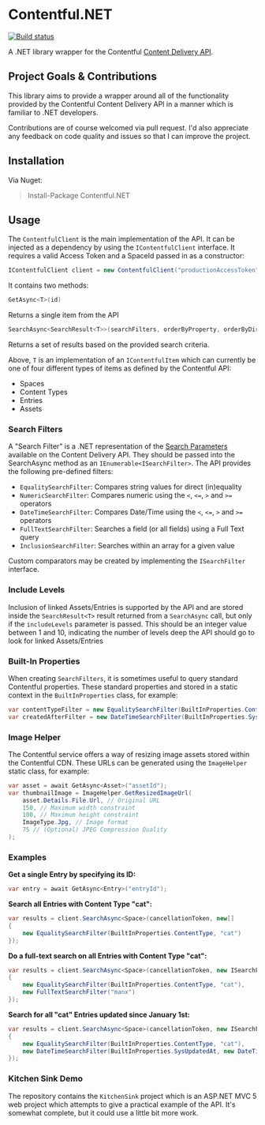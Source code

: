 # Contentful.NET

[![Build status](https://ci.appveyor.com/api/projects/status/vvgdd96miyl217nv?svg=true)](https://ci.appveyor.com/project/ryan-codingintrigue/contentful-net)

A .NET library wrapper for the Contentful [Content Delivery API](https://www.contentful.com/developers/documentation/content-delivery-api/).

## Project Goals & Contributions

This library aims to provide a wrapper around all of the functionality provided by the Contentful Content Delivery API in a manner which is familiar to .NET developers.

Contributions are of course welcomed via pull request. I'd also appreciate any feedback on code quality and issues so that I can improve the project.

## Installation

Via Nuget:
> Install-Package Contentful.NET

## Usage

The `ContentfulClient` is the main implementation of the API. It can be injected as a dependency by using the `IContentfulClient` interface. It requires a valid Access Token and a SpaceId passed in as a constructor:
```cs
IContentfulClient client = new ContentfulClient("productionAccessToken", "spaceId");
```

It contains two methods:
```cs
GetAsync<T>(id)
```

Returns a single item from the API
```cs    
SearchAsync<SearchResult<T>>(searchFilters, orderByProperty, orderByDirection, skip, limit, includeLevels)
```
    
Returns a set of results based on the provided search criteria.

Above, `T` is an implementation of an `IContentfulItem` which can currently be one of four different types of items as defined by the Contentful API: 

- Spaces
- Content Types
- Entries
- Assets

### Search Filters

A "Search Filter" is a .NET representation of the [Search Parameters](https://www.contentful.com/developers/documentation/content-delivery-api/#search) available on the Content Delivery API. They should be passed
into the SearchAsync method as an `IEnumerable<ISearchFilter>`. The API provides the following pre-defined filters:

- `EqualitySearchFilter`: Compares string values for direct (in)equality
- `NumericSearchFilter`: Compares numeric using the `<`, `<=`, `>` and `>=` operators
- `DateTimeSearchFilter`: Compares Date/Time using the `<`, `<=`, `>` and `>=` operators
- `FullTextSearchFilter`: Searches a field (or all fields) using a Full Text query
- `InclusionSearchFilter`: Searches within an array for a given value

Custom comparators may be created by implementing the `ISearchFilter` interface.

### Include Levels

Inclusion of linked Assets/Entries is supported by the API and are stored inside the `SearchResult<T>` result returned from a `SearchAsync` call, but only if the `includeLevels` parameter is passed. This should be an
integer value between 1 and 10, indicating the number of levels deep the API should go to look for linked Assets/Entries

### Built-In Properties

When creating `SearchFilters`, it is sometimes useful to query standard Contentful properties. These standard properties and stored in a static context in the `BuiltInProperties` class, for example:
```cs
var contentTypeFilter = new EqualitySearchFilter(BuiltInProperties.ContentType, "contentTypeId");
var createdAfterFilter = new DateTimeSearchFilter(BuiltInProperties.SysCreatedAt, DateTime.UtcNow.AddDays(-7), NumericEquality.GreaterThanEqual);
```
	
### Image Helper

The Contentful service offers a way of resizing image assets stored within the Contentful CDN. These URLs can be generated using the `ImageHelper` static class, for example:
```cs
var asset = await GetAsync<Asset>("assetId");
var thumbnailImage = ImageHelper.GetResizedImageUrl(
    asset.Details.File.Url, // Original URL
    150, // Maximum width constraint
    100, // Maximum height constraint
    ImageType.Jpg, // Image format
    75 // (Optional) JPEG Compression Quality
);
```

### Examples

**Get a single Entry by specifying its ID:**
```cs
var entry = await GetAsync<Entry>("entryId");
```
**Search all Entries with Content Type "cat":**
```cs
var results = client.SearchAsync<Space>(cancellationToken, new[]
{
    new EqualitySearchFilter(BuiltInProperties.ContentType, "cat")
});
```
**Do a full-text search on all Entries with Content Type "cat":**
```cs
var results = client.SearchAsync<Space>(cancellationToken, new ISearchFilter[]
{
    new EqualitySearchFilter(BuiltInProperties.ContentType, "cat"),
    new FullTextSearchFilter("manx")
});
```
**Search for all "cat" Entries updated since January 1st:**
```cs
var results = client.SearchAsync<Space>(cancellationToken, new ISearchFilter[]
{
    new EqualitySearchFilter(BuiltInProperties.ContentType, "cat"),
    new DateTimeSearchFilter(BuiltInProperties.SysUpdatedAt, new DateTime(DateTime.Now.Year, 1, 1), NumericEquality.GreaterThanEqualTo),
});
```
### Kitchen Sink Demo

The repository contains the `KitchenSink` project which is an ASP.NET MVC 5 web project which attempts to give a practical example of the API. It's
somewhat complete, but it could use a little bit more work.
